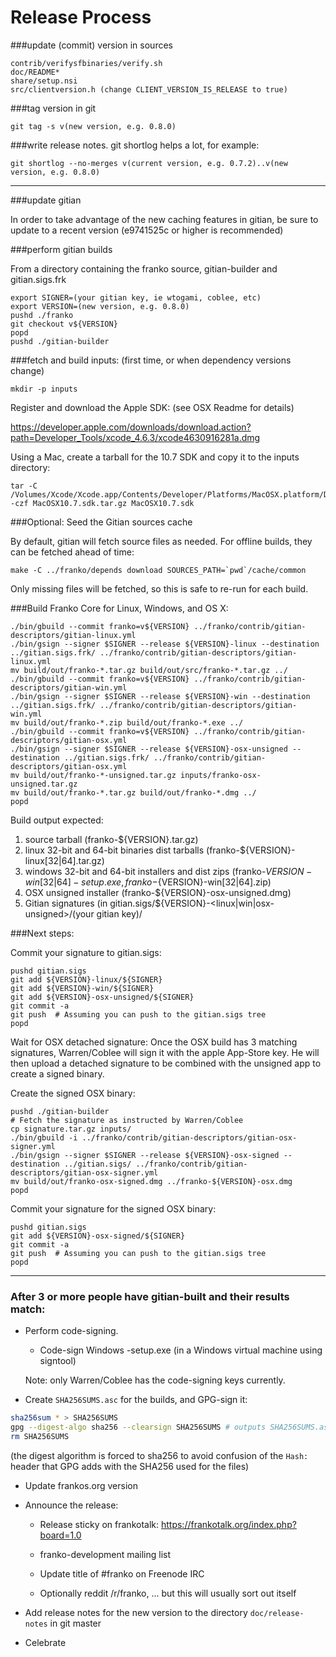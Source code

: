 Release Process
====================

###update (commit) version in sources

	contrib/verifysfbinaries/verify.sh
	doc/README*
	share/setup.nsi
	src/clientversion.h (change CLIENT_VERSION_IS_RELEASE to true)

###tag version in git

	git tag -s v(new version, e.g. 0.8.0)

###write release notes. git shortlog helps a lot, for example:

	git shortlog --no-merges v(current version, e.g. 0.7.2)..v(new version, e.g. 0.8.0)

* * *

###update gitian

 In order to take advantage of the new caching features in gitian, be sure to update to a recent version (e9741525c or higher is recommended)

###perform gitian builds

 From a directory containing the franko source, gitian-builder and gitian.sigs.frk
  
	export SIGNER=(your gitian key, ie wtogami, coblee, etc)
	export VERSION=(new version, e.g. 0.8.0)
	pushd ./franko
	git checkout v${VERSION}
	popd
	pushd ./gitian-builder

###fetch and build inputs: (first time, or when dependency versions change)
 
	mkdir -p inputs

 Register and download the Apple SDK: (see OSX Readme for details)
 
 https://developer.apple.com/downloads/download.action?path=Developer_Tools/xcode_4.6.3/xcode4630916281a.dmg
 
 Using a Mac, create a tarball for the 10.7 SDK and copy it to the inputs directory:
 
	tar -C /Volumes/Xcode/Xcode.app/Contents/Developer/Platforms/MacOSX.platform/Developer/SDKs/ -czf MacOSX10.7.sdk.tar.gz MacOSX10.7.sdk

###Optional: Seed the Gitian sources cache

  By default, gitian will fetch source files as needed. For offline builds, they can be fetched ahead of time:

	make -C ../franko/depends download SOURCES_PATH=`pwd`/cache/common

  Only missing files will be fetched, so this is safe to re-run for each build.

###Build Franko Core for Linux, Windows, and OS X:
  
	./bin/gbuild --commit franko=v${VERSION} ../franko/contrib/gitian-descriptors/gitian-linux.yml
	./bin/gsign --signer $SIGNER --release ${VERSION}-linux --destination ../gitian.sigs.frk/ ../franko/contrib/gitian-descriptors/gitian-linux.yml
	mv build/out/franko-*.tar.gz build/out/src/franko-*.tar.gz ../
	./bin/gbuild --commit franko=v${VERSION} ../franko/contrib/gitian-descriptors/gitian-win.yml
	./bin/gsign --signer $SIGNER --release ${VERSION}-win --destination ../gitian.sigs.frk/ ../franko/contrib/gitian-descriptors/gitian-win.yml
	mv build/out/franko-*.zip build/out/franko-*.exe ../
	./bin/gbuild --commit franko=v${VERSION} ../franko/contrib/gitian-descriptors/gitian-osx.yml
	./bin/gsign --signer $SIGNER --release ${VERSION}-osx-unsigned --destination ../gitian.sigs.frk/ ../franko/contrib/gitian-descriptors/gitian-osx.yml
	mv build/out/franko-*-unsigned.tar.gz inputs/franko-osx-unsigned.tar.gz
	mv build/out/franko-*.tar.gz build/out/franko-*.dmg ../
	popd
  Build output expected:

  1. source tarball (franko-${VERSION}.tar.gz)
  2. linux 32-bit and 64-bit binaries dist tarballs (franko-${VERSION}-linux[32|64].tar.gz)
  3. windows 32-bit and 64-bit installers and dist zips (franko-${VERSION}-win[32|64]-setup.exe, franko-${VERSION}-win[32|64].zip)
  4. OSX unsigned installer (franko-${VERSION}-osx-unsigned.dmg)
  5. Gitian signatures (in gitian.sigs/${VERSION}-<linux|win|osx-unsigned>/(your gitian key)/

###Next steps:

Commit your signature to gitian.sigs:

	pushd gitian.sigs
	git add ${VERSION}-linux/${SIGNER}
	git add ${VERSION}-win/${SIGNER}
	git add ${VERSION}-osx-unsigned/${SIGNER}
	git commit -a
	git push  # Assuming you can push to the gitian.sigs tree
	popd

  Wait for OSX detached signature:
	Once the OSX build has 3 matching signatures, Warren/Coblee will sign it with the apple App-Store key.
	He will then upload a detached signature to be combined with the unsigned app to create a signed binary.

  Create the signed OSX binary:

	pushd ./gitian-builder
	# Fetch the signature as instructed by Warren/Coblee
	cp signature.tar.gz inputs/
	./bin/gbuild -i ../franko/contrib/gitian-descriptors/gitian-osx-signer.yml
	./bin/gsign --signer $SIGNER --release ${VERSION}-osx-signed --destination ../gitian.sigs/ ../franko/contrib/gitian-descriptors/gitian-osx-signer.yml
	mv build/out/franko-osx-signed.dmg ../franko-${VERSION}-osx.dmg
	popd

Commit your signature for the signed OSX binary:

	pushd gitian.sigs
	git add ${VERSION}-osx-signed/${SIGNER}
	git commit -a
	git push  # Assuming you can push to the gitian.sigs tree
	popd

-------------------------------------------------------------------------

### After 3 or more people have gitian-built and their results match:

- Perform code-signing.

    - Code-sign Windows -setup.exe (in a Windows virtual machine using signtool)

  Note: only Warren/Coblee has the code-signing keys currently.

- Create `SHA256SUMS.asc` for the builds, and GPG-sign it:
```bash
sha256sum * > SHA256SUMS
gpg --digest-algo sha256 --clearsign SHA256SUMS # outputs SHA256SUMS.asc
rm SHA256SUMS
```
(the digest algorithm is forced to sha256 to avoid confusion of the `Hash:` header that GPG adds with the SHA256 used for the files)

- Update frankos.org version

- Announce the release:

  - Release sticky on frankotalk: https://frankotalk.org/index.php?board=1.0

  - franko-development mailing list

  - Update title of #franko on Freenode IRC

  - Optionally reddit /r/franko, ... but this will usually sort out itself

- Add release notes for the new version to the directory `doc/release-notes` in git master

- Celebrate 
